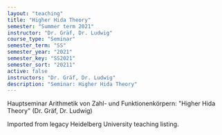 ```yaml
---
layout: "teaching"
title: "Higher Hida Theory"
semester: "Summer term 2021"
instructor: "Dr. Gräf, Dr. Ludwig"
course_type: "Seminar"
semester_term: "SS"
semester_year: "2021"
semester_key: "SS2021"
semester_sort: "20211"
active: false
instructors: "Dr. Gräf, Dr. Ludwig"
description: "Seminar: Higher Hida Theory"
---
```


Hauptseminar Arithmetik von Zahl- und Funktionenkörpern: "Higher Hida Theory" (Dr. Gräf, Dr. Ludwig)

Imported from legacy Heidelberg University teaching listing.